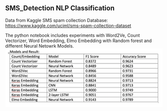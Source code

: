 ## SMS_Detection NLP Classification

Data from Kaggle SMS spam collection Database: https://www.kaggle.com/uciml/sms-spam-collection-dataset

The python notebook includes experiments with Word2Ve, Count Vectorizer, Word Embedding, Elmo Embedding with Random forest and different Neural Netowrk Models.
![Image description](https://github.com/TommyJiang91/SMS_Detection/blob/master/Result.png)
